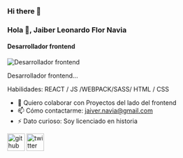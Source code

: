 ### Hi there 👋

### Hola 👋, Jaiber Leonardo Flor Navia
#### Desarrollador frontend
![Desarrollador frontend](https://www.canva.com/design/DAEhjPH_Eus/4RR8ztMdGWeR2c_N2p9zxQ/view?utm_content=DAEhjPH_Eus&utm_campaign=designshare&utm_medium=link&utm_source=publishsharelink)

Desarrollador frontend...

Habilidades: REACT / JS /WEBPACK/SASS/ HTML / CSS

- 👯 Quiero colaborar con Proyectos del lado del frontend 
- 📫 Cómo contactarme: jaiver.navia@gmail.com 
- ⚡ Dato curioso: Soy licenciado en historia 


[<img src='https://cdn.jsdelivr.net/npm/simple-icons@3.0.1/icons/github.svg' alt='github' height='40'>](https://github.com/jaiber91)  [<img src='https://cdn.jsdelivr.net/npm/simple-icons@3.0.1/icons/twitter.svg' alt='twitter' height='40'>](https://twitter.com/@JaiberFN)  


